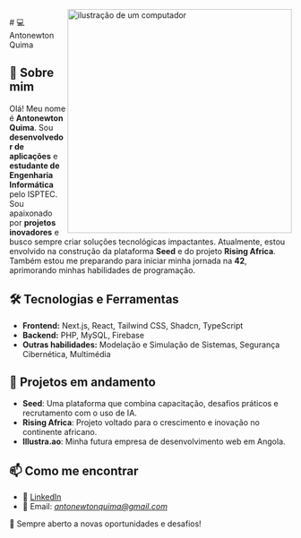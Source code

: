 <img src="https://raw.githubusercontent.com/MicaelliMedeiros/micaellimedeiros/master/image/computer-illustration.png" alt="ilustração de um computador" min-width="400px" max-width="400px" width="400px" align="right">

<p align="left"> 
 # 💻 Antonewton Quima

## 🚀 Sobre mim
Olá! Meu nome é **Antonewton Quima**. Sou **desenvolvedor de aplicações** e **estudante de Engenharia Informática** pelo ISPTEC. Sou apaixonado por **projetos inovadores** e busco sempre criar soluções tecnológicas impactantes. Atualmente, estou envolvido na construção da plataforma **Seed** e do projeto **Rising Africa**. Também estou me preparando para iniciar minha jornada na **42**, aprimorando minhas habilidades de programação.

## 🛠️ Tecnologias e Ferramentas
- **Frontend:** Next.js, React, Tailwind CSS, Shadcn, TypeScript
- **Backend:** PHP, MySQL, Firebase
- **Outras habilidades:** Modelação e Simulação de Sistemas, Segurança Cibernética, Multimédia

## 🌱 Projetos em andamento
- **Seed**: Uma plataforma que combina capacitação, desafios práticos e recrutamento com o uso de IA.
- **Rising Africa**: Projeto voltado para o crescimento e inovação no continente africano.
- **Illustra.ao**: Minha futura empresa de desenvolvimento web em Angola.

## 📫 Como me encontrar
- 💼 [LinkedIn](https://www.linkedin.com/in/antonewton-quima-95aaa3238/)
- 📩 Email: *antonewtonquima@gmail.com*

🚀 Sempre aberto a novas oportunidades e desafios!
</p>
